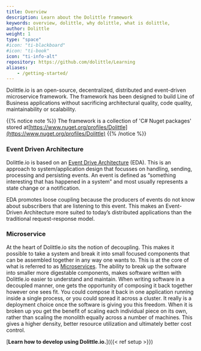 ```yaml
---
title: Overview
description: Learn about the Dolittle framework
keywords: overview, dolittle, why dolittle, what is dolittle, 
author: Dolittle
weight: 1
type: "space"
#icon: "ti-blackboard"
#icon: "ti-book"
icon: "ti-info-alt"
repository: https://github.com/dolittle/Learning
aliases:
    - /getting-started/
---
```


Dolittle.io is an open-source, decentralized, distributed and event-driven microservice framework. The framework has been designed to build Line of Business applications without sacrificing architectural quality, code quality, maintainability or scalability.

{{% notice note %}}
The framework is a collection of 'C# Nuget packages' stored at[https://www.nuget.org/profiles/Dolittle](https://www.nuget.org/profiles/Dolittle)
{{% /notice %}}


### Event Driven Architecture
Dolittle.io is based on an [Event Drive Architecture](https://en.wikipedia.org/wiki/Event-driven_architecture) (EDA). This is an approach to system/application design that focusses on handling, sending, processing and persisting events. An event is defined as “something interesting that has happened in a system” and most usually represents a state change or a notification.

EDA promotes loose coupling because the producers of events do not know about subscribers that are listening to this event. This makes an Event-Driven Architecture more suited to today’s distributed applications than the traditional request-response model.

### Microservice
At the heart of Dolittle.io sits the notion of decoupling. This makes it possible to take a system and break it into small focused components
that can be assembled together in any way one wants to. This is at the core of what is referred to as
[Microservices](https://en.wikipedia.org/wiki/Microservices). The ability to break up the software into smaller more digestable components, makes software written with Dolittle.io easier to understand and maintain. When writing software in a decoupled manner, one gets the
opportunity of composing it back together however one sees fit. You could compose it back in one application running inside a single
process, or you could spread it across a cluster. It really is a deployment choice once the software is giving you this freedom.
When it is broken up you get the benefit of scaling each individual piece on its own, rather than scaling the monolith
equally across a number of machines. This gives a higher density, better resource utilization and ultimately better cost
control.


[**Learn how to develop using Dolittle.io.**]({{< ref setup >}})
